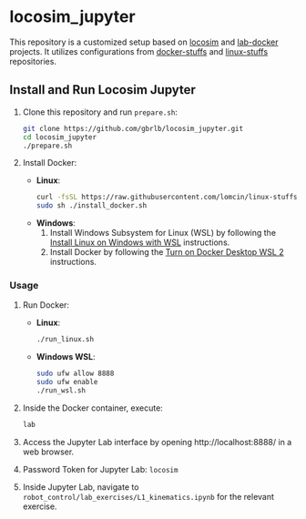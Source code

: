 # locosim_jupyter

This repository is a customized setup based on [locosim](https://github.com/mfocchi/locosim) and [lab-docker](https://github.com/mfocchi/lab-docker) projects. It utilizes configurations from [docker-stuffs](https://github.com/lomcin/docker-stuffs) and [linux-stuffs](https://github.com/lomcin/linux-stuffs) repositories.

## Install and Run Locosim Jupyter

1. Clone this repository and run `prepare.sh`:
    ```bash
    git clone https://github.com/gbrlb/locosim_jupyter.git
    cd locosim_jupyter
    ./prepare.sh
    ```

2. Install Docker:
   - **Linux**:
     ```bash
     curl -fsSL https://raw.githubusercontent.com/lomcin/linux-stuffs/master/install/docker -o install_docker.sh
     sudo sh ./install_docker.sh
     ```
   - **Windows**:
     1. Install Windows Subsystem for Linux (WSL) by following the [Install Linux on Windows with WSL](https://learn.microsoft.com/en-us/windows/wsl/install) instructions.
     2. Install Docker by following the [Turn on Docker Desktop WSL 2](https://docs.docker.com/desktop/wsl/#turn-on-docker-desktop-wsl-2) instructions.

### Usage

1. Run Docker:
    - **Linux**:
      ```bash
      ./run_linux.sh
      ```
    - **Windows WSL**:
      ```bash
      sudo ufw allow 8888
      sudo ufw enable
      ./run_wsl.sh
      ```

2. Inside the Docker container, execute:
    ```bash
    lab
    ```

3. Access the Jupyter Lab interface by opening http://localhost:8888/ in a web browser.

4. Password Token for Jupyter Lab: `locosim`

5. Inside Jupyter Lab, navigate to `robot_control/lab_exercises/L1_kinematics.ipynb` for the relevant exercise.
